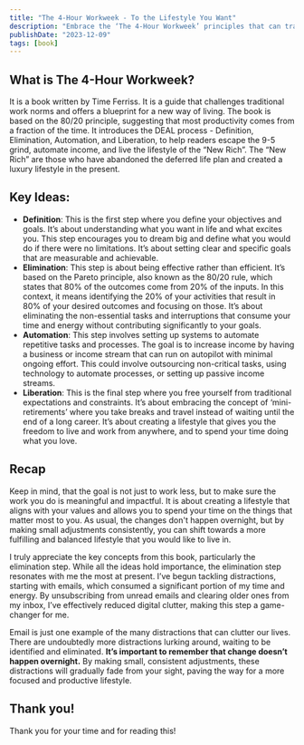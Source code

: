 ```yaml
---
title: "The 4-Hour Workweek - To the Lifestyle You Want"
description: "Embrace the ‘The 4-Hour Workweek’ principles that can transform your life to match your vision. Learn to focus on what truly matters to you.”"
publishDate: "2023-12-09"
tags: [book]
---
```


## What is The 4-Hour Workweek?

It is a book written by Time Ferriss. It is a guide that challenges traditional work norms and offers a blueprint for a new way of living. The book is based on the 80/20 principle, suggesting that most productivity comes from a fraction of the time. It introduces the DEAL process - Definition, Elimination, Automation, and Liberation, to help readers escape the 9-5 grind, automate income, and live the lifestyle of the “New Rich”. The “New Rich” are those who have abandoned the deferred life plan and created a luxury lifestyle in the present.

## Key Ideas:

- **Definition**: This is the first step where you define your objectives and goals. It’s about understanding what you want in life and what excites you. This step encourages you to dream big and define what you would do if there were no limitations. It’s about setting clear and specific goals that are measurable and achievable.
- **Elimination**: This step is about being effective rather than efficient. It’s based on the Pareto principle, also known as the 80/20 rule, which states that 80% of the outcomes come from 20% of the inputs. In this context, it means identifying the 20% of your activities that result in 80% of your desired outcomes and focusing on those. It’s about eliminating the non-essential tasks and interruptions that consume your time and energy without contributing significantly to your goals.
- **Automation**: This step involves setting up systems to automate repetitive tasks and processes. The goal is to increase income by having a business or income stream that can run on autopilot with minimal ongoing effort. This could involve outsourcing non-critical tasks, using technology to automate processes, or setting up passive income streams.
- **Liberation**: This is the final step where you free yourself from traditional expectations and constraints. It’s about embracing the concept of ‘mini-retirements’ where you take breaks and travel instead of waiting until the end of a long career. It’s about creating a lifestyle that gives you the freedom to live and work from anywhere, and to spend your time doing what you love.

## Recap

Keep in mind, that the goal is not just to work less, but to make sure the work you do is meaningful and impactful. It is about creating a lifestyle that aligns with your values and allows you to spend your time on the things that matter most to you. As usual, the changes don't happen overnight, but by making small adjustments consistently, you can shift towards a more fulfilling and balanced lifestyle that you would like to live in.

I truly appreciate the key concepts from this book, particularly the elimination step. While all the ideas hold importance, the elimination step resonates with me the most at present. I’ve begun tackling distractions, starting with emails, which consumed a significant portion of my time and energy. By unsubscribing from unread emails and clearing older ones from my inbox, I’ve effectively reduced digital clutter, making this step a game-changer for me.

Email is just one example of the many distractions that can clutter our lives. There are undoubtedly more distractions lurking around, waiting to be identified and eliminated. **It’s important to remember that change doesn’t happen overnight.** By making small, consistent adjustments, these distractions will gradually fade from your sight, paving the way for a more focused and productive lifestyle.

## Thank you!

Thank you for your time and for reading this!
